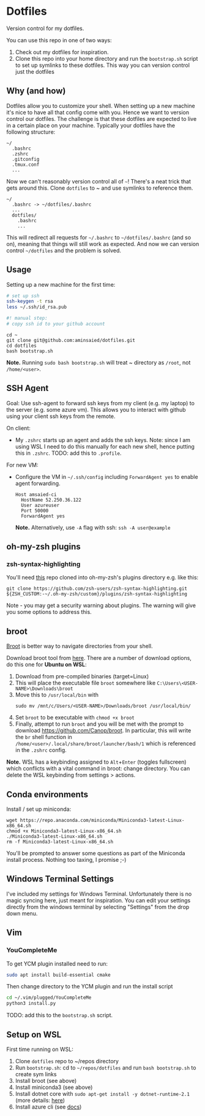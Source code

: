 # Dotfiles
Version control for my dotfiles.

You can use this repo in one of two ways:

1. Check out my dotfiles for inspiration.
2. Clone this repo into your home directory and run the `bootstrap.sh` script to set up symlinks to these dotfiles. This way you can version control just the dotfiles

## Why (and how)
Dotfiles allow you to customize your shell. When setting up a new machine it's nice to have all that config come with you. Hence we want to version control our dotfiles. The challenge is that these dotfiles are expected to live in a certain place on your machine. Typically your dotfiles have the following structure:

```
~/
  .bashrc
  .zshrc
  .gitconfig
  .tmux.conf
  ...
```

Now we can't reasonably version control all of `~`! There's a neat trick that gets around this. Clone `dotfiles` to ~ and use symlinks to reference them.

```
~/
  .bashrc -> ~/dotfiles/.bashrc
  ...
  dotfiles/
    .bashrc
    ...
```

This will redirect all requests for `~/.bashrc` to `~/dotfiles/.bashrc` (and so on), meaning that things will still work as expected. And now we can version control `~/dotfiles` and the problem is solved.

## Usage

Setting up a new machine for the first time:

```bash
# set up ssh
ssh-keygen -t rsa
less ~/.ssh/id_rsa.pub

#! manual step:
# copy ssh id to your github account
```

```
cd ~
git clone git@github.com:aminsaied/dotfiles.git
cd dotfiles
bash bootstrap.sh
```

**Note.** Running `sudo bash bootstrap.sh` will treat ~ directory as `/root`, not `/home/<user>`.

## SSH Agent

Goal: Use ssh-agent to forward ssh keys from my client (e.g. my laptop) to
the server (e.g. some azure vm). This allows you to interact with github
using your client ssh keys from the remote.

On client:
- My `.zshrc` starts up an agent and adds the ssh keys. Note: since I am using
  WSL I need to do this manually for each new shell, hence putting this in `.zshrc`.
  TODO: add this to `.profile`.

For new VM:
- Configure the VM in `~/.ssh/config` including `ForwardAgent yes` to enable
  agent forwarding.

  ```
  Host amsaied-ci
    HostName 52.250.36.122
    User azureuser
    Port 50000
    ForwardAgent yes
  ```

  **Note.** Alternatively, use `-A` flag with ssh: `ssh -A user@example`

## oh-my-zsh plugins

### zsh-syntax-highlighting
You'll need [this](https://github.com/zsh-users/zsh-syntax-highlighting) repo cloned into oh-my-zsh's plugins directory e.g. like this:
```
git clone https://github.com/zsh-users/zsh-syntax-highlighting.git ${ZSH_CUSTOM:-~/.oh-my-zsh/custom}/plugins/zsh-syntax-highlighting
```

Note - you may get a security warning about plugins. The warning will give you some options to address this.


## broot

[Broot](https://dystroy.org/broot/) is better way to navigate directories from your shell.

Download broot tool from [here](https://dystroy.org/broot/documentation/installation/). There are a number of download options, do this one for **Ubuntu on WSL**:

1. Download from pre-compiled binaries (target=Linux)
2. This will place the executable file `broot` somewhere like `C:\Users\<USER-NAME>\Downloads\broot`
3. Move this to `/usr/local/bin` with
    ```
    sudo mv /mnt/c/Users/<USER-NAME>/Downloads/broot /usr/local/bin/
    ```
4. Set `broot` to be executable with `chmod +x broot`
5. Finally, attempt to run `broot` and you will be met with the prompt to download https://github.com/Canop/broot. In particular, this will write the `br` shell function in `/home/<user>/.local/share/broot/launcher/bash/1` which is referenced in the `.zshrc` config.

**Note.** WSL has a keybinding assigned to `Alt`+`Enter` (toggles fullscreen) which conflicts with a vital command in broot: change directory. You can delete the WSL keybinding from settings > actions.

## Conda environments

Install / set up miniconda:

```
wget https://repo.anaconda.com/miniconda/Miniconda3-latest-Linux-x86_64.sh
chmod +x Miniconda3-latest-Linux-x86_64.sh
./Miniconda3-latest-Linux-x86_64.sh
rm -f Miniconda3-latest-Linux-x86_64.sh
```

You'll be prompted to answer some questions as part of the Miniconda install process. Nothing too taxing, I promise ;-)

## Windows Terminal Settings

I've included my settings for Windows Terminal. Unfortunately there is no magic syncing here, just meant for inspiration. You can edit your settings directly from the windows terminal by selecting "Settings" from the drop down menu.


## Vim

### YouCompleteMe

To get YCM plugin installed need to run:

```bash
sudo apt install build-essential cmake
```

Then change directory to the YCM plugin and run the install script

```bash
cd ~/.vim/plugged/YouCompleteMe
python3 install.py
```

TODO: add this to the `bootstrap.sh` script.

## Setup on WSL

First time running on WSL:

1. Clone `dotfiles` repo to ~/repos directory
2. Run `bootstrap.sh`: cd to `~/repos/dotfiles` and run `bash bootstrap.sh` to create sym links
3. Install broot (see above)
4. Install miniconda3 (see above)
5. Install dotnet core with `sudo apt-get install -y dotnet-runtime-2.1` (more details: [here](https://docs.microsoft.com/en-us/dotnet/core/install/linux-ubuntu#2004-))
6. Install azure cli (see [docs](https://docs.microsoft.com/en-us/cli/azure/install-azure-cli-linux?pivots=apt))
